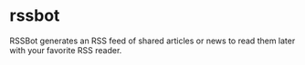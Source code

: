 # rssbot
RSSBot generates an RSS feed of shared articles or news to read them later with your favorite RSS reader.

